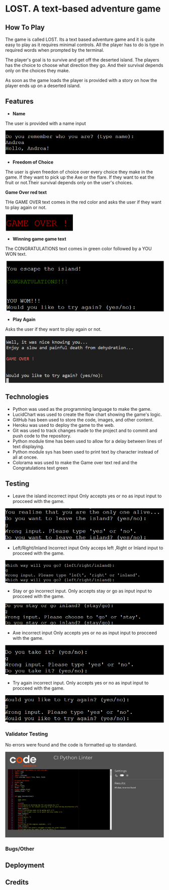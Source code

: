 # LOST. A text-based adventure game


## How To Play

The game is called LOST.
Its a text based adventure game and it is quite easy to play as it requires minimal controls. All the player has to do is type in required words when prompted by the terminal.

The player's goal is to survive and get off the deserted island. The players has the choice to choose what direction they go. And their survival depends only on the choices they make.

As soon as the game loads the player is provided with a story on how the player ends up on a deserted island. 


## Features 
- __Name__ 

The user is provided with a name input 

![Alt text](Docs/name-input.PNG)


- __Freedom of Choice__

The user is given freedon of choice over every choice they make in the game. If they want to pick up the Axe or the flare. If they want to eat the fruit or not.Their survival depends only on the user's choices.

__Game Over red text__

THe GAME OVER text comes in the red color and asks the user if they want to play again or not.

![Alt text](Docs/red-game%20over.PNG)

- __Winning game game text__

The CONGRATULATIONS text comes in green color followed by a YOU WON text.

![Alt text](Docs/escape%20green%20Congrats.PNG)

- __Play Again__

Asks the user if they want to play again or not.

![Alt text](Docs/play%20again.PNG)


## Technologies

- Python was used as the programming language to make the game.
- LucidChart was used to create the flow chart showing the game's logic.
- GitHub has been used to store the code, images, and other content.
- Heroku was used to deploy the game to the web.
- Git was used to track changes made to the project and to commit and push code to the repository.
- Python module time has been used to allow for a delay between lines of text displaying.
- Python module sys has been used to print text by character instead of all at oncee.
- Colorama was used to make the Game over text red and the Congratulations text green


## Testing 

- Leave the island incorrect input
Only accepts yes or no as input input to procceed with the game.

![Alt text](Docs/leave-island-Incorrect-input.PNG)


- Left/Right/Inland Incorrect input 
Only acceps left ,Right or Inland input to procceed with the game.

![Alt text](Docs/path%20incorrect%20input.PNG)


- Stay or go incorrect input.
Only accepts stay or go as input input to procceed with the game.

![Alt text](Docs/stay%20or%20go%20incorrect%20input.PNG)




- Axe incorrect input
Only accepts yes or no as input input to procceed with the game.

![Alt text](Docs/axe%20incorrect%20input.PNG)



- Try again incorrect input.
Only accepts yes or no as input input to procceed with the game.


![Alt text](Docs/play%20again%20incorrect%20input.PNG)
### Validator Testing 
No errors were found and the code is formatted up to standard.

![Alt text](Docs/code%20standard.PNG)

### Bugs/Other



## Deployment




## Credits 

 